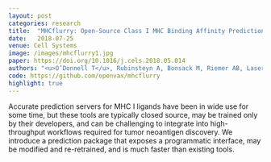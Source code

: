```yaml
---
layout: post
categories: research
title:  "MHCflurry: Open-Source Class I MHC Binding Affinity Prediction"
date:   2018-07-25
venue: Cell Systems
image: /images/mhcflurry1.jpg
paper: https://doi.org/10.1016/j.cels.2018.05.014
authors: "<u>O’Donnell T</u>, Rubinsteyn A, Bonsack M, Riemer AB, Laserson U, Hammerbacher J. MHCflurry: Open-Source Class I MHC Binding Affinity Prediction"
code: https://github.com/openvax/mhcflurry
highlight: true
---
```


Accurate prediction servers for MHC I
ligands have been in wide use for some
time, but these tools are typically closed
source, may be trained only by their
developers, and can be challenging to
integrate into high-throughput workflows
required for tumor neoantigen discovery.
We introduce a prediction package that
exposes a programmatic interface, may
be modified and re-retrained, and is much
faster than existing tools.